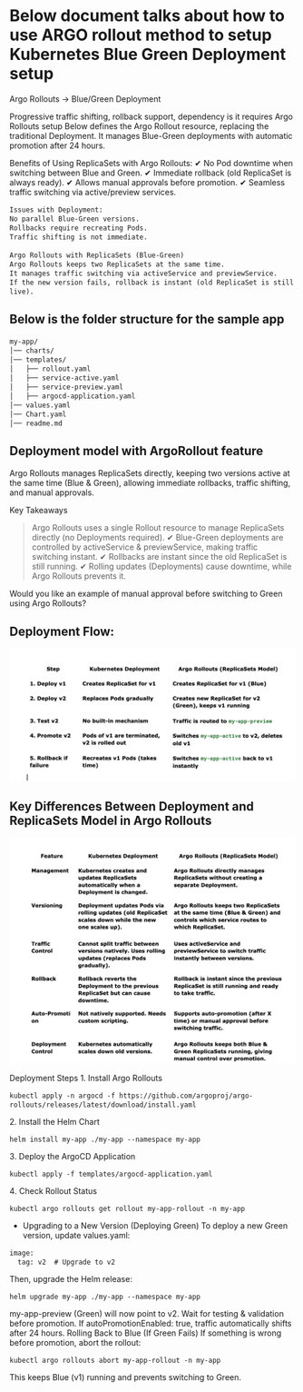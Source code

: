 # Below document talks about how to use ARGO rollout method to setup Kubernetes Blue Green Deployment setup 

Argo Rollouts → Blue/Green Deployment 

Progressive traffic shifting, rollback support, dependency is it requires Argo Rollouts setup
Below defines the Argo Rollout resource, replacing the traditional Deployment. It manages Blue-Green deployments with automatic promotion after 24 hours.

Benefits of Using ReplicaSets with Argo Rollouts: 
✔ No Pod downtime when switching between Blue and Green.
✔ Immediate rollback (old ReplicaSet is always ready).
✔ Allows manual approvals before promotion.
✔ Seamless traffic switching via active/preview services.

```
Issues with Deployment:
No parallel Blue-Green versions.
Rollbacks require recreating Pods.
Traffic shifting is not immediate.

Argo Rollouts with ReplicaSets (Blue-Green)
Argo Rollouts keeps two ReplicaSets at the same time.
It manages traffic switching via activeService and previewService.
If the new version fails, rollback is instant (old ReplicaSet is still live).
```

## Below is the folder structure for the sample app
```
my-app/
│── charts/
│── templates/
│   ├── rollout.yaml
│   ├── service-active.yaml
│   ├── service-preview.yaml
│   ├── argocd-application.yaml
│── values.yaml
│── Chart.yaml
│── readme.md
```

## Deployment model with ArgoRollout feature

Argo Rollouts manages ReplicaSets directly, keeping two versions active at the same time (Blue & Green), allowing immediate rollbacks, traffic shifting, and manual approvals.


 Key Takeaways
> Argo Rollouts uses a single Rollout resource to manage ReplicaSets directly (no Deployments required).
✔ Blue-Green deployments are controlled by activeService & previewService, making traffic switching instant.
✔ Rollbacks are instant since the old ReplicaSet is still running.
✔ Rolling updates (Deployments) cause downtime, while Argo Rollouts prevents it.

Would you like an example of manual approval before switching to Green using Argo Rollouts? 

## Deployment Flow:
![Alt text](images/image2.png)

## Key Differences Between Deployment and ReplicaSets Model in Argo Rollouts
![Alt text](images/image3.png)

 Deployment Steps
1️. Install Argo Rollouts
```
kubectl apply -n argocd -f https://github.com/argoproj/argo-rollouts/releases/latest/download/install.yaml
```
2️. Install the Helm Chart
```
helm install my-app ./my-app --namespace my-app
```
3️. Deploy the ArgoCD Application
```
kubectl apply -f templates/argocd-application.yaml
```
4️. Check Rollout Status
```
kubectl argo rollouts get rollout my-app-rollout -n my-app
```
* Upgrading to a New Version (Deploying Green)
To deploy a new Green version, update values.yaml:
```
image:
  tag: v2  # Upgrade to v2
```
Then, upgrade the Helm release:

```
helm upgrade my-app ./my-app --namespace my-app
```
my-app-preview (Green) will now point to v2.
Wait for testing & validation before promotion.
If autoPromotionEnabled: true, traffic automatically shifts after 24 hours.
Rolling Back to Blue (If Green Fails)
If something is wrong before promotion, abort the rollout:
```
kubectl argo rollouts abort my-app-rollout -n my-app
```
This keeps Blue (v1) running and prevents switching to Green.

